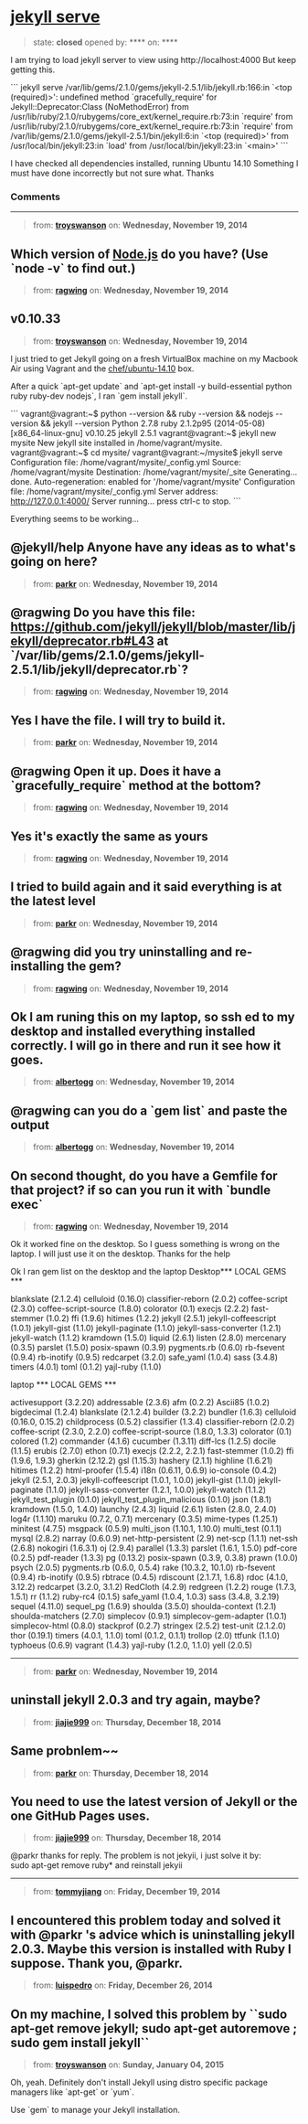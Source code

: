 # [jekyll serve](https://github.com/jekyll/jekyll-help/issues/200)

> state: **closed** opened by: **** on: ****

I am trying to load jekyll server to view using http://localhost:4000
But keep getting this.

&#x60;&#x60;&#x60;
jekyll serve
/var/lib/gems/2.1.0/gems/jekyll-2.5.1/lib/jekyll.rb:166:in &#x60;&lt;top (required)&gt;&#x27;: undefined method &#x60;gracefully_require&#x27; for Jekyll::Deprecator:Class (NoMethodError)
	from /usr/lib/ruby/2.1.0/rubygems/core_ext/kernel_require.rb:73:in &#x60;require&#x27;
	from /usr/lib/ruby/2.1.0/rubygems/core_ext/kernel_require.rb:73:in &#x60;require&#x27;
	from /var/lib/gems/2.1.0/gems/jekyll-2.5.1/bin/jekyll:6:in &#x60;&lt;top (required)&gt;&#x27;
	from /usr/local/bin/jekyll:23:in &#x60;load&#x27;
	from /usr/local/bin/jekyll:23:in &#x60;&lt;main&gt;&#x27;
&#x60;&#x60;&#x60;

I have checked all dependencies installed, running Ubuntu 14.10
Something I must have done incorrectly but not sure what.
Thanks

### Comments

---
> from: [**troyswanson**](https://github.com/jekyll/jekyll-help/issues/200#issuecomment-63673901) on: **Wednesday, November 19, 2014**

Which version of [Node.js](http://nodejs.org/) do you have? (Use &#x60;node -v&#x60; to find out.)
---
> from: [**ragwing**](https://github.com/jekyll/jekyll-help/issues/200#issuecomment-63677996) on: **Wednesday, November 19, 2014**

v0.10.33
---
> from: [**troyswanson**](https://github.com/jekyll/jekyll-help/issues/200#issuecomment-63720610) on: **Wednesday, November 19, 2014**

I just tried to get Jekyll going on a fresh VirtualBox machine on my Macbook Air using Vagrant and the [chef/ubuntu-14.10](https://vagrantcloud.com/chef/boxes/ubuntu-14.10) box.

After a quick &#x60;apt-get update&#x60; and &#x60;apt-get install -y build-essential python ruby ruby-dev nodejs&#x60;, I ran &#x60;gem install jekyll&#x60;.

&#x60;&#x60;&#x60;
vagrant@vagrant:~$ python --version &amp;&amp; ruby --version &amp;&amp; nodejs --version &amp;&amp; jekyll --version
Python 2.7.8
ruby 2.1.2p95 (2014-05-08) [x86_64-linux-gnu]
v0.10.25
jekyll 2.5.1
vagrant@vagrant:~$ jekyll new mysite
New jekyll site installed in /home/vagrant/mysite. 
vagrant@vagrant:~$ cd mysite/
vagrant@vagrant:~/mysite$ jekyll serve
Configuration file: /home/vagrant/mysite/_config.yml
            Source: /home/vagrant/mysite
       Destination: /home/vagrant/mysite/_site
      Generating... 
                    done.
 Auto-regeneration: enabled for &#x27;/home/vagrant/mysite&#x27;
Configuration file: /home/vagrant/mysite/_config.yml
    Server address: http://127.0.0.1:4000/
  Server running... press ctrl-c to stop.
&#x60;&#x60;&#x60;

Everything seems to be working...

@jekyll/help Anyone have any ideas as to what&#x27;s going on here?
---
> from: [**parkr**](https://github.com/jekyll/jekyll-help/issues/200#issuecomment-63721325) on: **Wednesday, November 19, 2014**

@ragwing Do you have this file: https://github.com/jekyll/jekyll/blob/master/lib/jekyll/deprecator.rb#L43 at &#x60;/var/lib/gems/2.1.0/gems/jekyll-2.5.1/lib/jekyll/deprecator.rb&#x60;?
---
> from: [**ragwing**](https://github.com/jekyll/jekyll-help/issues/200#issuecomment-63729663) on: **Wednesday, November 19, 2014**

Yes I have the file. I will try to build it.
---
> from: [**parkr**](https://github.com/jekyll/jekyll-help/issues/200#issuecomment-63729829) on: **Wednesday, November 19, 2014**

@ragwing Open it up. Does it have a &#x60;gracefully_require&#x60; method at the bottom?
---
> from: [**ragwing**](https://github.com/jekyll/jekyll-help/issues/200#issuecomment-63732192) on: **Wednesday, November 19, 2014**

Yes it&#x27;s exactly the same as yours
---
> from: [**ragwing**](https://github.com/jekyll/jekyll-help/issues/200#issuecomment-63732283) on: **Wednesday, November 19, 2014**

I tried to build again and it said everything is at the latest level
---
> from: [**parkr**](https://github.com/jekyll/jekyll-help/issues/200#issuecomment-63732888) on: **Wednesday, November 19, 2014**

@ragwing did you try uninstalling and re-installing the gem?
---
> from: [**ragwing**](https://github.com/jekyll/jekyll-help/issues/200#issuecomment-63733398) on: **Wednesday, November 19, 2014**

Ok I am runing this on my laptop, so ssh ed to my desktop and installed everything installed correctly. I will go in there and run it see how it goes.
---
> from: [**albertogg**](https://github.com/jekyll/jekyll-help/issues/200#issuecomment-63733516) on: **Wednesday, November 19, 2014**

@ragwing can you do a &#x60;gem list&#x60; and paste the output
---
> from: [**albertogg**](https://github.com/jekyll/jekyll-help/issues/200#issuecomment-63733782) on: **Wednesday, November 19, 2014**

On second thought, do you have a Gemfile for that project? if so can you run it with &#x60;bundle exec&#x60;
---
> from: [**ragwing**](https://github.com/jekyll/jekyll-help/issues/200#issuecomment-63734726) on: **Wednesday, November 19, 2014**

Ok it worked fine on the desktop. So I guess something is wrong on the laptop. I will just use it on the desktop.
Thanks for the help

Ok I ran gem list on the desktop and the laptop
Desktop*** LOCAL GEMS ***

blankslate (2.1.2.4)
celluloid (0.16.0)
classifier-reborn (2.0.2)
coffee-script (2.3.0)
coffee-script-source (1.8.0)
colorator (0.1)
execjs (2.2.2)
fast-stemmer (1.0.2)
ffi (1.9.6)
hitimes (1.2.2)
jekyll (2.5.1)
jekyll-coffeescript (1.0.1)
jekyll-gist (1.1.0)
jekyll-paginate (1.1.0)
jekyll-sass-converter (1.2.1)
jekyll-watch (1.1.2)
kramdown (1.5.0)
liquid (2.6.1)
listen (2.8.0)
mercenary (0.3.5)
parslet (1.5.0)
posix-spawn (0.3.9)
pygments.rb (0.6.0)
rb-fsevent (0.9.4)
rb-inotify (0.9.5)
redcarpet (3.2.0)
safe_yaml (1.0.4)
sass (3.4.8)
timers (4.0.1)
toml (0.1.2)
yajl-ruby (1.1.0)

laptop
*** LOCAL GEMS ***

activesupport (3.2.20)
addressable (2.3.6)
afm (0.2.2)
Ascii85 (1.0.2)
bigdecimal (1.2.4)
blankslate (2.1.2.4)
builder (3.2.2)
bundler (1.6.3)
celluloid (0.16.0, 0.15.2)
childprocess (0.5.2)
classifier (1.3.4)
classifier-reborn (2.0.2)
coffee-script (2.3.0, 2.2.0)
coffee-script-source (1.8.0, 1.3.3)
colorator (0.1)
colored (1.2)
commander (4.1.6)
cucumber (1.3.11)
diff-lcs (1.2.5)
docile (1.1.5)
erubis (2.7.0)
ethon (0.7.1)
execjs (2.2.2, 2.2.1)
fast-stemmer (1.0.2)
ffi (1.9.6, 1.9.3)
gherkin (2.12.2)
gsl (1.15.3)
hashery (2.1.1)
highline (1.6.21)
hitimes (1.2.2)
html-proofer (1.5.4)
i18n (0.6.11, 0.6.9)
io-console (0.4.2)
jekyll (2.5.1, 2.0.3)
jekyll-coffeescript (1.0.1, 1.0.0)
jekyll-gist (1.1.0)
jekyll-paginate (1.1.0)
jekyll-sass-converter (1.2.1, 1.0.0)
jekyll-watch (1.1.2)
jekyll_test_plugin (0.1.0)
jekyll_test_plugin_malicious (0.1.0)
json (1.8.1)
kramdown (1.5.0, 1.4.0)
launchy (2.4.3)
liquid (2.6.1)
listen (2.8.0, 2.4.0)
log4r (1.1.10)
maruku (0.7.2, 0.7.1)
mercenary (0.3.5)
mime-types (1.25.1)
minitest (4.7.5)
msgpack (0.5.9)
multi_json (1.10.1, 1.10.0)
multi_test (0.1.1)
mysql (2.8.2)
narray (0.6.0.9)
net-http-persistent (2.9)
net-scp (1.1.1)
net-ssh (2.6.8)
nokogiri (1.6.3.1)
oj (2.9.4)
parallel (1.3.3)
parslet (1.6.1, 1.5.0)
pdf-core (0.2.5)
pdf-reader (1.3.3)
pg (0.13.2)
posix-spawn (0.3.9, 0.3.8)
prawn (1.0.0)
psych (2.0.5)
pygments.rb (0.6.0, 0.5.4)
rake (10.3.2, 10.1.0)
rb-fsevent (0.9.4)
rb-inotify (0.9.5)
rbtrace (0.4.5)
rdiscount (2.1.7.1, 1.6.8)
rdoc (4.1.0, 3.12.2)
redcarpet (3.2.0, 3.1.2)
RedCloth (4.2.9)
redgreen (1.2.2)
rouge (1.7.3, 1.5.1)
rr (1.1.2)
ruby-rc4 (0.1.5)
safe_yaml (1.0.4, 1.0.3)
sass (3.4.8, 3.2.19)
sequel (4.11.0)
sequel_pg (1.6.9)
shoulda (3.5.0)
shoulda-context (1.2.1)
shoulda-matchers (2.7.0)
simplecov (0.9.1)
simplecov-gem-adapter (1.0.1)
simplecov-html (0.8.0)
stackprof (0.2.7)
stringex (2.5.2)
test-unit (2.1.2.0)
thor (0.19.1)
timers (4.0.1, 1.1.0)
toml (0.1.2, 0.1.1)
trollop (2.0)
ttfunk (1.1.0)
typhoeus (0.6.9)
vagrant (1.4.3)
yajl-ruby (1.2.0, 1.1.0)
yell (2.0.5)

---
> from: [**parkr**](https://github.com/jekyll/jekyll-help/issues/200#issuecomment-63736707) on: **Wednesday, November 19, 2014**

uninstall jekyll 2.0.3 and try again, maybe?
---
> from: [**jiajie999**](https://github.com/jekyll/jekyll-help/issues/200#issuecomment-67602912) on: **Thursday, December 18, 2014**

Same probnlem~~
---
> from: [**parkr**](https://github.com/jekyll/jekyll-help/issues/200#issuecomment-67603107) on: **Thursday, December 18, 2014**

You need to use the latest version of Jekyll or the one GitHub Pages uses.
---
> from: [**jiajie999**](https://github.com/jekyll/jekyll-help/issues/200#issuecomment-67605223) on: **Thursday, December 18, 2014**

@parkr thanks for reply.
The problem is not jekyii, i just solve it by:  
sudo apt-get remove ruby* 
and reinstall jekyii



---
> from: [**tommyjiang**](https://github.com/jekyll/jekyll-help/issues/200#issuecomment-67636355) on: **Friday, December 19, 2014**

I encountered this problem today and solved it with @parkr &#x27;s advice which is uninstalling jekyll 2.0.3. Maybe this version is installed with Ruby I suppose.
Thank you, @parkr.
---
> from: [**luispedro**](https://github.com/jekyll/jekyll-help/issues/200#issuecomment-68161125) on: **Friday, December 26, 2014**

On my machine, I solved this problem by &#x60;&#x60;sudo apt-get remove jekyll; sudo apt-get autoremove ; sudo gem install jekyll&#x60;&#x60;
---
> from: [**troyswanson**](https://github.com/jekyll/jekyll-help/issues/200#issuecomment-68660282) on: **Sunday, January 04, 2015**

Oh, yeah. Definitely don&#x27;t install Jekyll using distro specific package managers like &#x60;apt-get&#x60; or &#x60;yum&#x60;.

Use &#x60;gem&#x60; to manage your Jekyll installation.

